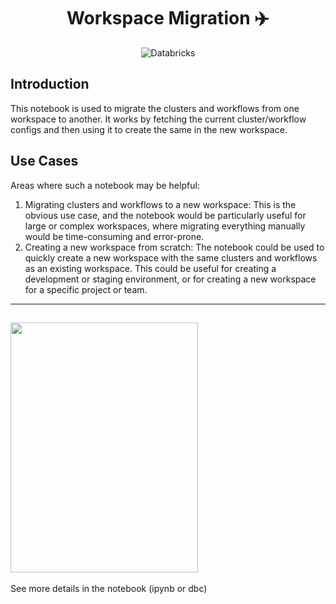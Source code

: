 <h1 align="center">Workspace Migration ✈️</h1>
<p align="center">
    <img alt="Databricks" src="https://img.shields.io/badge/Databricks-FF3621.svg?style=for-the-badge&logo=Databricks&logoColor=white" />
</p>

## Introduction

This notebook is used to migrate the clusters and workflows from one workspace to another. It works by fetching the current cluster/workflow configs and then using it to create the same in the new workspace.

## Use Cases

Areas where such a notebook may be helpful:

1. Migrating clusters and workflows to a new workspace: This is the obvious use case, and the notebook would be particularly useful for large or complex workspaces, where migrating everything manually would be time-consuming and error-prone.
2. Creating a new workspace from scratch: The notebook could be used to quickly create a new workspace with the same clusters and workflows as an existing workspace. This could be useful for creating a development or staging environment, or for creating a new workspace for a specific project or team.

---
<img src="./assets/example_config.png" height="400" width="300"></img>
---
See more details in the notebook (ipynb or dbc)

